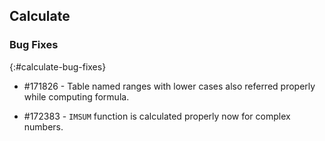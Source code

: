## Calculate

### Bug Fixes
{:#calculate-bug-fixes} 

* \#171826 -  Table named ranges with lower cases also referred properly while computing formula.

* \#172383 -  `IMSUM` function is calculated properly now for complex numbers.



